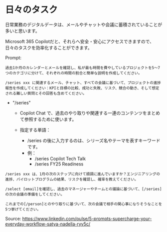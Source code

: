 # 日々のタスク

日常業務のデジタルデータは、メールやチャットや会議に蓄積されていることが多いと思います。

Microsoft 365 Copilotだと、それらへ安全・安心にアクセスできますので、日々のタスクを効率化することができます。

Prompt:


```text
過去1か月のカレンダーとメールを確認し、私が最も時間を費やしているプロジェクトを5〜7つのカテゴリに分けて、それぞれの時間の割合と簡単な説明を作成してください。
```


```text
/series xxx に関連するメール、チャット、すべての会議に基づいて、プロジェクトの進捗報告を作成してください：KPIと目標の比較、成功と失敗、リスク、競合の動き、そして想定される難しい質問とその回答も含めてください。
```


- "/series"
  - Copilot Chat で、過去のやり取りや関連する一連のコンテンツをまとめて参照するために使います。

  - 指定する単語：
    - /series の後に入力するのは、シリーズ名やテーマを表すキーワードです。
    - 例：
      - /series Copilot Tech Talk
      - /series FY25 Readiness

```text
/series xxx は、1月の次のステップに向けて順調に進んでいますか？エンジニアリングの進捗、パイロットプログラムの結果、リスクを確認し、確率を教えてください。
```

```text
/select [email]を確認し、過去のマネージャーやチームとの議論に基づいて、[/series]の次の会議の準備をしてください。
```

```text
これまでの[/person]とのやり取りに基づいて、次の会議で相手の関心事になりそうなことを5つ挙げてください。
```

Source: https://www.linkedin.com/pulse/5-prompts-supercharge-your-everyday-workflow-satya-nadella-ryv5c/
